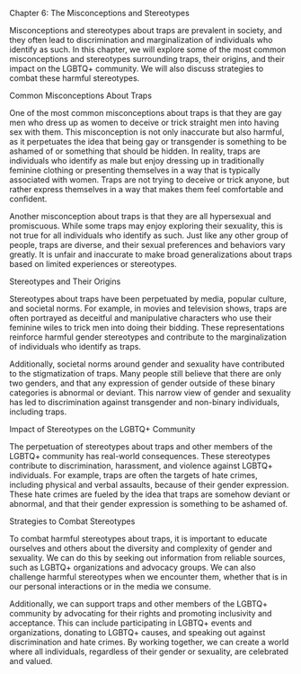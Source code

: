 Chapter 6: The Misconceptions and Stereotypes 

Misconceptions and stereotypes about traps are prevalent in society, and they often lead to discrimination and marginalization of individuals who identify as such. In this chapter, we will explore some of the most common misconceptions and stereotypes surrounding traps, their origins, and their impact on the LGBTQ+ community. We will also discuss strategies to combat these harmful stereotypes.

Common Misconceptions About Traps

One of the most common misconceptions about traps is that they are gay men who dress up as women to deceive or trick straight men into having sex with them. This misconception is not only inaccurate but also harmful, as it perpetuates the idea that being gay or transgender is something to be ashamed of or something that should be hidden. In reality, traps are individuals who identify as male but enjoy dressing up in traditionally feminine clothing or presenting themselves in a way that is typically associated with women. Traps are not trying to deceive or trick anyone, but rather express themselves in a way that makes them feel comfortable and confident.

Another misconception about traps is that they are all hypersexual and promiscuous. While some traps may enjoy exploring their sexuality, this is not true for all individuals who identify as such. Just like any other group of people, traps are diverse, and their sexual preferences and behaviors vary greatly. It is unfair and inaccurate to make broad generalizations about traps based on limited experiences or stereotypes.

Stereotypes and Their Origins

Stereotypes about traps have been perpetuated by media, popular culture, and societal norms. For example, in movies and television shows, traps are often portrayed as deceitful and manipulative characters who use their feminine wiles to trick men into doing their bidding. These representations reinforce harmful gender stereotypes and contribute to the marginalization of individuals who identify as traps.

Additionally, societal norms around gender and sexuality have contributed to the stigmatization of traps. Many people still believe that there are only two genders, and that any expression of gender outside of these binary categories is abnormal or deviant. This narrow view of gender and sexuality has led to discrimination against transgender and non-binary individuals, including traps.

Impact of Stereotypes on the LGBTQ+ Community

The perpetuation of stereotypes about traps and other members of the LGBTQ+ community has real-world consequences. These stereotypes contribute to discrimination, harassment, and violence against LGBTQ+ individuals. For example, traps are often the targets of hate crimes, including physical and verbal assaults, because of their gender expression. These hate crimes are fueled by the idea that traps are somehow deviant or abnormal, and that their gender expression is something to be ashamed of.

Strategies to Combat Stereotypes

To combat harmful stereotypes about traps, it is important to educate ourselves and others about the diversity and complexity of gender and sexuality. We can do this by seeking out information from reliable sources, such as LGBTQ+ organizations and advocacy groups. We can also challenge harmful stereotypes when we encounter them, whether that is in our personal interactions or in the media we consume.

Additionally, we can support traps and other members of the LGBTQ+ community by advocating for their rights and promoting inclusivity and acceptance. This can include participating in LGBTQ+ events and organizations, donating to LGBTQ+ causes, and speaking out against discrimination and hate crimes. By working together, we can create a world where all individuals, regardless of their gender or sexuality, are celebrated and valued.